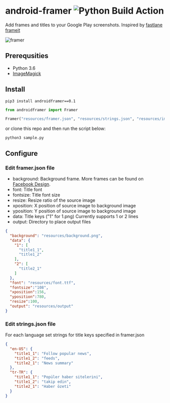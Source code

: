 # android-framer ![Python Build Action](https://github.com/faruktoptas/androidframer/workflows/Python%20Build/badge.svg)

Add frames and titles to your Google Play screenshots. Inspired by [fastlane frameit](https://docs.fastlane.tools/actions/frameit/)


![framer](https://user-images.githubusercontent.com/1595227/87590805-141b3700-c6f0-11ea-945d-dc0ea79167a1.jpg)

## Prerequsities
* Python 3.6
* [ImageMagick](https://imagemagick.org/)

## Install
```pip3 install androidframer==0.1```

```python
from androidframer import Framer

Framer("resources/framer.json", "resources/strings.json", "resources/images").start()
```
or clone this repo and then run the script below:

`python3 sample.py`

## Configure
### Edit framer.json file

* background: Background frame. More frames can be found on [Facebook Design](https://facebook.design/devices).
* font: Title font
* fontsize: Title font size
* resize: Resize ratio of the source image
* xposition: X position of source image to background image
* yposition: Y position of source image to background image 
* data: Title keys ("1" for 1.png) Currently supports 1 or 2 lines
* output: Directory to place output files
```json
{
  "background": "resources/background.png",
  "data": {
    "1": [
      "title1_1",
      "title1_2"
    ],
    "2": [
      "title2_1"
    ]
  },
  "font": "resources/font.ttf",
  "fontsize":"108",
  "xposition":156,
  "yposition":780,
  "resize":100,
  "output": "resources/output"
}
```
### Edit strings.json file
For each language set strings for title keys specified in framer.json
```json
{
  "en-US": {
    "title1_1": "Follow popular news",
    "title1_2": "feeds",
    "title2_1": "News summary"
  },
  "tr-TR": {
    "title1_1": "Popüler haber sitelerini",
    "title1_2": "takip edin",
    "title2_1": "Haber özeti"
  }
}
```
